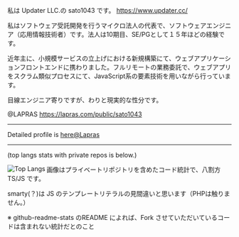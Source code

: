 私は Updater LLC.の sato1043 です。 https://www.updater.cc/

私はソフトウェア受託開発を行うマイクロ法人の代表で、ソフトウェアエンジニア（応用情報技術者）です。法人は10期目、SE/PGとして１５年ほどの経験です。

近年主に、小規模サービスの立上げにおける新規構築にて、ウェブアプリケーションフロントエンドに携わりました。フルリモートの業務委託で、ウェブアプリをスクラム類似プロセスにて、JavaScript系の要素技術を用いながら行っています。

目線エンジニア寄りですが、わりと現実的な性分です。

@LAPRAS https://lapras.com/public/sato1043

***

Detailed profile is [here@Lapras](https://lapras.com/public/sato1043)

***

(top langs stats with private repos is below.) <br />

<img src="https://github-readme-stats-nine-chi-45.vercel.app/api/top-langs/?username=sato1043" alt="Top Langs" align="left" />

画像はプライベートリポジトリを含めたコード統計で、八割方 TS/JS です。

smarty(？)は JS のテンプレートリテラルの見間違いと思います（PHPは触りません。）

※ github-readme-stats のREADME によれば、Fork させていただいているコードは含まれない統計だとのこと
